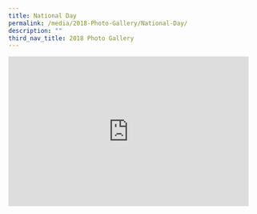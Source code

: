 ```yaml
---
title: National Day
permalink: /media/2018-Photo-Gallery/National-Day/
description: ""
third_nav_title: 2018 Photo Gallery
---
```

<iframe allowfullscreen="true" height="299" width="480" frameborder="0" src="https://docs.google.com/presentation/d/e/2PACX-1vTCc9ylsSNBtpuWuPojzdfGgxdqEEu18KeMFuyZAWPYbwmOC5VIWIBnU9q1w3Mo-_AHpBLQV01KY0k6/embed?start=false&amp;loop=false&amp;delayms=3000"></iframe>